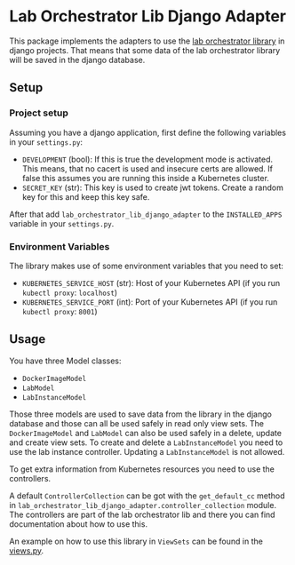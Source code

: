 # Lab Orchestrator Lib Django Adapter

This package implements the adapters to use the
[lab orchestrator library](https://github.com/LabOrchestrator/LabOrchestratorLib)
in django projects. That means that some data of the lab orchestrator library will be saved
in the django database.

## Setup

### Project setup
Assuming you have a django application, first define the following variables in your `settings.py`:

- `DEVELOPMENT` (bool): If this is true the development mode is activated. This means, that no cacert is used and
  insecure certs are allowed. If false this assumes you are running this inside a Kubernetes cluster.
- `SECRET_KEY` (str): This key is used to create jwt tokens. Create a random key for this and keep this key safe.

After that add `lab_orchestrator_lib_django_adapter` to the `INSTALLED_APPS` variable in your `settings.py`.

### Environment Variables
The library makes use of some environment variables that you need to set:
- `KUBERNETES_SERVICE_HOST` (str): Host of your Kubernetes API (if you run `kubectl proxy`: `localhost`)
- `KUBERNETES_SERVICE_PORT` (int): Port of your Kubernetes API (if you run `kubectl proxy`: `8001`)

## Usage

You have three Model classes:

- `DockerImageModel`
- `LabModel`
- `LabInstanceModel`

Those three models are used to save data from the library in the django database and those can all be used safely in
read only view sets. The `DockerImageModel` and `LabModel` can also be used safely in a delete, update and create view
sets. To create and delete a `LabInstanceModel` you need to use the lab instance controller. Updating a
`LabInstanceModel` is not allowed.

To get extra information from Kubernetes resources you need to use the controllers.

A default `ControllerCollection` can be got with the `get_default_cc` method in
`lab_orchestrator_lib_django_adapter.controller_collection` module. The controllers are part of the lab orchestrator lib
and there you can find documentation about how to use this.

An example on how to use this library in `ViewSets` can be found in the
[views.py](lab_orchestrator_lib_django_adapter/views.py).
